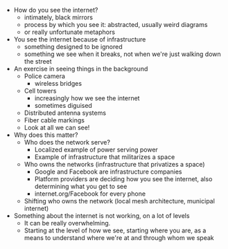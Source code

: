 - How do you see the internet?
	- intimately, black mirrors
	- process by which you see it: abstracted, usually weird diagrams
	- or really unfortunate metaphors
- You see the internet because of infrastructure
	- something designed to be ignored
	- something we see when it breaks, not when we're just walking down the street
- An exercise in seeing things in the background
	- Police camera
		- wireless bridges
	- Cell towers
		- increasingly how we see the internet
		- sometimes diguised
	- Distributed antenna systems
	- Fiber cable markings
	- Look at all we can see!
- Why does this matter? 
	- Who does the network serve? 
		- Localized example of power serving power
		- Example of infrastructure that militarizes a space
	- Who owns the networks (infrastructure that privatizes a space)
		- Google and Facebook are infrastructure companies
		- Platform providers are deciding how you see the internet, also determining what you get to see
		- internet.org/Facebook for every phone
	- Shifting who owns the network (local mesh architecture, municipal internet)
- Something about the internet is not working, on a lot of levels 
	- It can be really overwhelming.
	- Starting at the level of how we see, starting where you are, as a means to understand where we're at and through whom we speak